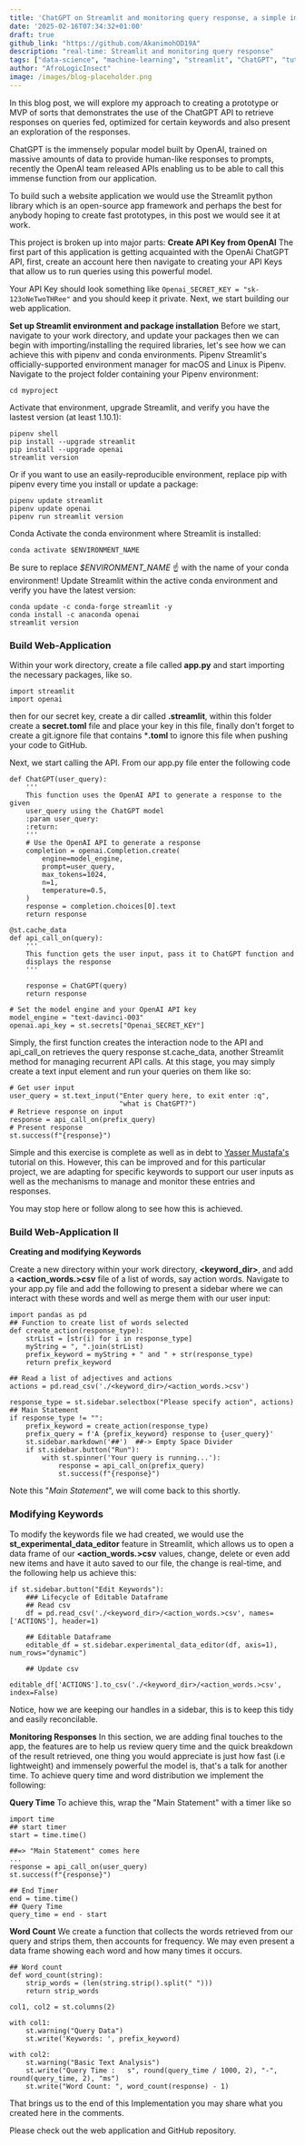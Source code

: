 ```yaml
---
title: 'ChatGPT on Streamlit and monitoring query response, a simple implementation'
date: '2025-02-16T07:34:32+01:00'
draft: true
github_link: "https://github.com/AkanimohOD19A"
description: "real-time: Streamlit and monitoring query response"
tags: ["data-science", "machine-learning", "streamlit", "ChatGPT", "tutorial", "python", "EDA"]
author: "AfroLogicInsect"
image: /images/blog-placeholder.png
---
```


In this blog post, we will explore my approach to creating a prototype or MVP of sorts that demonstrates the use of the ChatGPT API to retrieve responses on queries fed, optimized for certain keywords and also present an exploration of the responses.

ChatGPT is the immensely popular model built by OpenAI, trained on massive amounts of data to provide human-like responses to prompts, recently the OpenAI team released APIs enabling us to be able to call this immense function from our application. 

To build such a website application we would use the Streamlit python library which is an open-source app framework and perhaps the best for anybody hoping to create fast prototypes, in this post we would see it at work.

This project is broken up into major parts:
**Create API Key from OpenAI**
The first part of this application is getting acquainted with the OpenAi ChatGPT API, first, create an account here then navigate to creating your API Keys that allow us to run queries using this powerful model.

Your API Key should look something like `Openai_SECRET_KEY = "sk-123oNeTwoTHRee"` and you should keep it private. Next, we start building our web application.

**Set up Streamlit environment and package installation**
Before we start, navigate to your work directory, and update your packages then we can begin with importing/installing the required libraries, let's see how we can achieve this with pipenv and conda environments.
Pipenv
Streamlit's officially-supported environment manager for macOS and Linux is Pipenv.
Navigate to the project folder containing your Pipenv environment:

```
cd myproject
```


Activate that environment, upgrade Streamlit, and verify you have the lastest version (at least 1.10.1):

```
pipenv shell
pip install --upgrade streamlit
pip install --upgrade openai
streamlit version
```


Or if you want to use an easily-reproducible environment, replace pip with pipenv every time you install or update a package:

```
pipenv update streamlit
pipenv update openai
pipenv run streamlit version
```


Conda
Activate the conda environment where Streamlit is installed:

```
conda activate $ENVIRONMENT_NAME
```


Be sure to replace _$ENVIRONMENT_NAME_ ☝️ with the name of your conda environment!
Update Streamlit within the active conda environment and verify you have the latest version:

```
conda update -c conda-forge streamlit -y
conda install -c anaconda openai
streamlit version
```


### Build Web-Application
Within your work directory, create a file called **app.py** and start importing the necessary packages, like so.

```
import streamlit
import openai
```


then for our secret key, create a dir called **.streamlit**, within this folder create a **secret.toml** file and place your key in this file, finally don't forget to create a git.ignore file that contains ***.toml** to ignore this file when pushing your code to GitHub.

Next, we start calling the API. From our app.py file enter the following code

```
def ChatGPT(user_query):
    '''
    This function uses the OpenAI API to generate a response to the given
    user_query using the ChatGPT model
    :param user_query:
    :return:
    '''
    # Use the OpenAI API to generate a response
    completion = openai.Completion.create(
        engine=model_engine,
        prompt=user_query,
        max_tokens=1024,
        n=1,
        temperature=0.5,
    )
    response = completion.choices[0].text
    return response
```

```
@st.cache_data
def api_call_on(query):
    '''
    This function gets the user input, pass it to ChatGPT function and
    displays the response
    '''

    response = ChatGPT(query)
    return response
```




```
# Set the model engine and your OpenAI API key
model_engine = "text-davinci-003"
openai.api_key = st.secrets["Openai_SECRET_KEY"]
```


Simply, the first function creates the interaction node to the API and api_call_on retrieves the query response st.cache_data, another Streamlit method for managing recurrent API calls.
At this stage, you may simply create a text input element and run your queries on them like so:

```
# Get user input
user_query = st.text_input("Enter query here, to exit enter :q",
                           "what is ChatGPT?")
# Retrieve response on input
response = api_call_on(prefix_query)
# Present response
st.success(f"{response}")
```


Simple and this exercise is complete as well as in debt to [Yasser Mustafa's](https://blog.devgenius.io/building-a-chatgpt-web-app-with-streamlit-and-openai-a-step-by-step-tutorial-1cd57a57290b) tutorial on this. However, this can be improved and for this particular project, we are adapting for specific keywords to support our user inputs as well as the mechanisms to manage and monitor these entries and responses. 

You may stop here or follow along to see how this is achieved.

### Build Web-Application II
**Creating and modifying Keywords**

Create a new directory within your work directory, **<keyword_dir>**, and add a **<action_words.>csv** file of a list of words, say action words.
Navigate to your app.py file and add the following to present a sidebar where we can interact with these words and well as merge them with our user input:

```
import pandas as pd
## Function to create list of words selected
def create_action(response_type):
    strList = [str(i) for i in response_type]
    myString = ", ".join(strList)
    prefix_keyword = myString + " and " + str(response_type)
    return prefix_keyword

## Read a list of adjectives and actions
actions = pd.read_csv('./<keyword_dir>/<action_words.>csv')

response_type = st.sidebar.selectbox("Please specify action", actions)
## Main Statement
if response_type != "":
    prefix_keyword = create_action(response_type)
    prefix_query = f'A {prefix_keyword} response to {user_query}'
    st.sidebar.markdown('##')  ##-> Empty Space Divider
    if st.sidebar.button("Run"):
        with st.spinner('Your query is running...'):
            response = api_call_on(prefix_query)
            st.success(f"{response}")
```

Note this "_Main Statement_", we will come back to this shortly.

### Modifying Keywords
To modify the keywords file we had created, we would use the **st_experimental_data_editor** feature in Streamlit, which allows us to open a data frame of our **<action_words.>csv** values, change, delete or even add new items and have it auto saved to our file, the change is real-time, and the following help us achieve this:

```
if st.sidebar.button("Edit Keywords"):
    ### Lifecycle of Editable Dataframe
    ## Read csv
    df = pd.read_csv('./<keyword_dir>/<action_words.>csv', names=['ACTIONS'], header=1)

    ## Editable Dataframe
    editable_df = st.sidebar.experimental_data_editor(df, axis=1), num_rows="dynamic")

    ## Update csv
    editable_df['ACTIONS'].to_csv('./<keyword_dir>/<action_words.>csv', index=False)
```


Notice, how we are keeping our handles in a sidebar, this is to keep this tidy and easily reconcilable.

**Monitoring Responses**
In this section, we are adding final touches to the app, the features are to help us review query time and the quick breakdown of the result retrieved, one thing you would appreciate is just how fast (i.e lightweight) and immensely powerful the model is, that's a talk for another time.
To achieve query time and word distribution we implement the following:

**Query Time**
To achieve this, wrap the "Main Statement" with a timer like so

```
import time
## start timer
start = time.time()

##=> "Main Statement" comes here
...
response = api_call_on(user_query)
st.success(f"{response}")

## End Timer
end = time.time()
## Query Time
query_time = end - start
```

**Word Count**
We create a function that collects the words retrieved from our query and strips them, then accounts for frequency. We may even present a data frame showing each word and how many times it occurs.

```
## Word count
def word_count(string):
    strip_words = (len(string.strip().split(" ")))
    return strip_words
```

```
col1, col2 = st.columns(2)

with col1:
    st.warning("Query Data")
    st.write('Keywords: ', prefix_keyword)

with col2:
    st.warning("Basic Text Analysis")
    st.write("Query Time :   s", round(query_time / 1000, 2), "-", round(query_time, 2), "ms")
    st.write("Word Count: ", word_count(response) - 1)
```


That brings us to the end of this Implementation you may share what you created here in the comments.

Please check out the web application and GitHub repository.


